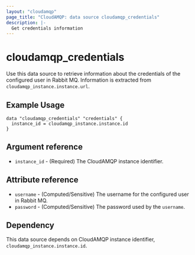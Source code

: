 ```yaml
---
layout: "cloudamqp"
page_title: "CloudAMQP: data source cloudamqp_credentials"
description: |-
  Get credentials information
---
```


# cloudamqp_credentials

Use this data source to retrieve information about the credentials of the configured user in Rabbit MQ. Information is extracted from `cloudamqp_instance.instance.url`.

## Example Usage

```hcl
data "cloudamqp_credentials" "credentials" {
  instance_id = cloudamqp_instance.instance.id
}
```

## Argument reference

* `instance_id` - (Required) The CloudAMQP instance identifier.

## Attribute reference

* `username`    - (Computed/Sensitive) The username for the configured user in Rabbit MQ.
* `password`    - (Computed/Sensitive) The password used by the `username`.

## Dependency

This data source depends on CloudAMQP instance identifier, `cloudamqp_instance.instance.id`.
